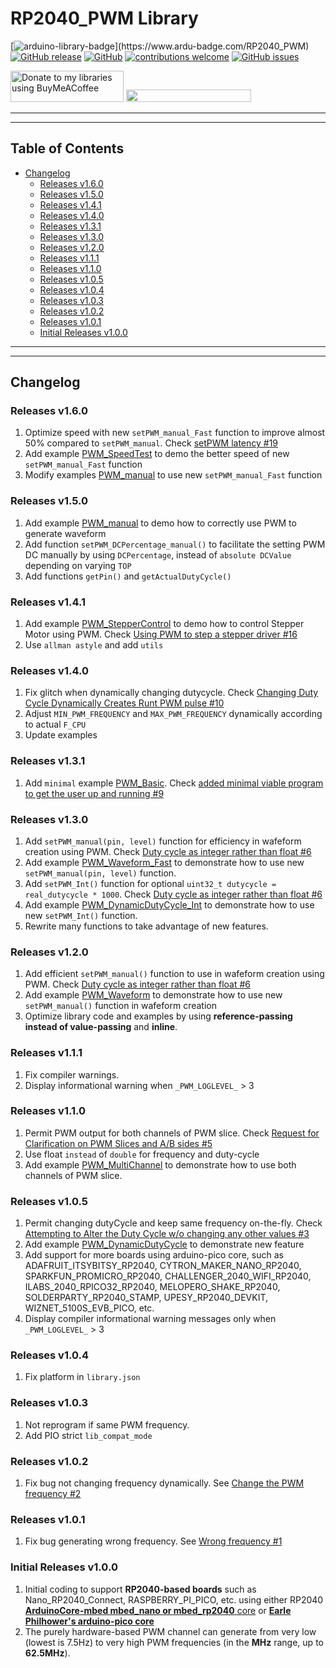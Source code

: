 # RP2040_PWM Library

[![arduino-library-badge](https://www.ardu-badge.com/badge/RP2040_PWM.svg?)](https://www.ardu-badge.com/RP2040_PWM)
[![GitHub release](https://img.shields.io/github/release/khoih-prog/RP2040_PWM.svg)](https://github.com/khoih-prog/RP2040_PWM/releases)
[![GitHub](https://img.shields.io/github/license/mashape/apistatus.svg)](https://github.com/khoih-prog/RP2040_PWM/blob/main/LICENSE)
[![contributions welcome](https://img.shields.io/badge/contributions-welcome-brightgreen.svg?style=flat)](#Contributing)
[![GitHub issues](https://img.shields.io/github/issues/khoih-prog/RP2040_PWM.svg)](http://github.com/khoih-prog/RP2040_PWM/issues)



<a href="https://www.buymeacoffee.com/khoihprog6" title="Donate to my libraries using BuyMeACoffee"><img src="https://cdn.buymeacoffee.com/buttons/v2/default-yellow.png" alt="Donate to my libraries using BuyMeACoffee" style="height: 50px !important;width: 181px !important;" ></a>
<a href="https://www.buymeacoffee.com/khoihprog6" title="Donate to my libraries using BuyMeACoffee"><img src="https://img.shields.io/badge/buy%20me%20a%20coffee-donate-orange.svg?logo=buy-me-a-coffee&logoColor=FFDD00" style="height: 20px !important;width: 200px !important;" ></a>


---
---

## Table of Contents

* [Changelog](#changelog)
  * [Releases v1.6.0](#Releases-v160)
  * [Releases v1.5.0](#Releases-v150)
  * [Releases v1.4.1](#Releases-v141)
  * [Releases v1.4.0](#Releases-v140)
  * [Releases v1.3.1](#Releases-v131)
  * [Releases v1.3.0](#Releases-v130)
  * [Releases v1.2.0](#Releases-v120)
  * [Releases v1.1.1](#Releases-v111)
  * [Releases v1.1.0](#Releases-v110)
  * [Releases v1.0.5](#Releases-v105)
  * [Releases v1.0.4](#Releases-v104)
  * [Releases v1.0.3](#Releases-v103)
  * [Releases v1.0.2](#Releases-v102)
  * [Releases v1.0.1](#Releases-v101)
  * [Initial Releases v1.0.0](#Initial-Releases-v100)

---
---

## Changelog

### Releases v1.6.0

1. Optimize speed with new `setPWM_manual_Fast` function to improve almost 50% compared to `setPWM_manual`. Check [setPWM latency #19](https://github.com/khoih-prog/RP2040_PWM/issues/19)
2. Add example [PWM_SpeedTest](https://github.com/khoih-prog/RP2040_PWM/tree/main/examples/PWM_SpeedTest) to demo the better speed of new `setPWM_manual_Fast` function
3. Modify examples [PWM_manual](https://github.com/khoih-prog/RP2040_PWM/tree/main/examples/PWM_manual) to use new `setPWM_manual_Fast` function

### Releases v1.5.0

1. Add example [PWM_manual](https://github.com/khoih-prog/RP2040_PWM/tree/main/examples/PWM_manual) to demo how to correctly use PWM to generate waveform
2. Add function `setPWM_DCPercentage_manual()` to facilitate the setting PWM DC manually by using `DCPercentage`, instead of `absolute DCValue` depending on varying `TOP`
3. Add functions `getPin()` and `getActualDutyCycle()`

### Releases v1.4.1

1. Add example [PWM_StepperControl](https://github.com/khoih-prog/RP2040_PWM/examples/PWM_StepperControl) to demo how to control Stepper Motor using PWM. Check [Using PWM to step a stepper driver #16](https://github.com/khoih-prog/RP2040_PWM/issues/16)
2. Use `allman astyle` and add `utils`

### Releases v1.4.0

1. Fix glitch when dynamically changing dutycycle. Check [Changing Duty Cycle Dynamically Creates Runt PWM pulse #10](https://github.com/khoih-prog/RP2040_PWM/issues/10)
2. Adjust `MIN_PWM_FREQUENCY` and `MAX_PWM_FREQUENCY` dynamically according to actual `F_CPU`
3. Update examples

### Releases v1.3.1

1. Add `minimal` example [PWM_Basic](https://github.com/khoih-prog/RP2040_PWM/tree/main/examples/PWM_Basic). Check [added minimal viable program to get the user up and running #9](https://github.com/khoih-prog/RP2040_PWM/pull/9)

### Releases v1.3.0

1. Add `setPWM_manual(pin, level)` function for efficiency in wafeform creation using PWM. Check [Duty cycle as integer rather than float #6](https://github.com/khoih-prog/RP2040_PWM/issues/6)
2. Add example [PWM_Waveform_Fast](https://github.com/khoih-prog/RP2040_PWM/tree/main/examples/PWM_Waveform_Fast) to demonstrate how to use new `setPWM_manual(pin, level)` function.
3. Add `setPWM_Int()` function for optional `uint32_t dutycycle = real_dutycycle * 1000`. Check [Duty cycle as integer rather than float #6](https://github.com/khoih-prog/RP2040_PWM/issues/6)
4. Add example [PWM_DynamicDutyCycle_Int](https://github.com/khoih-prog/RP2040_PWM/tree/main/examples/PWM_DynamicDutyCycle_Int) to demonstrate how to use new `setPWM_Int()` function.
5. Rewrite many functions to take advantage of new features.

### Releases v1.2.0

1. Add efficient `setPWM_manual()` function to use in wafeform creation using PWM. Check [Duty cycle as integer rather than float #6](https://github.com/khoih-prog/RP2040_PWM/issues/6)
2. Add example [PWM_Waveform](https://github.com/khoih-prog/RP2040_PWM/tree/main/examples/PWM_Waveform) to demonstrate how to use new `setPWM_manual()` function in wafeform creation
3. Optimize library code and examples by using **reference-passing instead of value-passing** and **inline**.

### Releases v1.1.1

1. Fix compiler warnings.
2. Display informational warning when `_PWM_LOGLEVEL_` > 3

### Releases v1.1.0

1. Permit PWM output for both channels of PWM slice. Check [Request for Clarification on PWM Slices and A/B sides #5](https://github.com/khoih-prog/RP2040_PWM/issues/5)
2. Use float `instead` of `double` for frequency and duty-cycle
3. Add example [PWM_MultiChannel](https://github.com/khoih-prog/RP2040_PWM/tree/main/examples/PWM_MultiChannel) to demonstrate how to use both channels of PWM slice.


### Releases v1.0.5

1. Permit changing dutyCycle and keep same frequency on-the-fly. Check [Attempting to Alter the Duty Cycle w/o changing any other values #3](https://github.com/khoih-prog/RP2040_PWM/issues/3)
2. Add example [PWM_DynamicDutyCycle](https://github.com/khoih-prog/RP2040_PWM/tree/main/examples/PWM_DynamicDutyCycle) to demonstrate new feature
3. Add support for more boards using arduino-pico core, such as ADAFRUIT_ITSYBITSY_RP2040, CYTRON_MAKER_NANO_RP2040, SPARKFUN_PROMICRO_RP2040, CHALLENGER_2040_WIFI_RP2040, ILABS_2040_RPICO32_RP2040, MELOPERO_SHAKE_RP2040, SOLDERPARTY_RP2040_STAMP, UPESY_RP2040_DEVKIT, WIZNET_5100S_EVB_PICO, etc.
4. Display compiler informational warning messages only when `_PWM_LOGLEVEL_` > 3


### Releases v1.0.4

1. Fix platform in `library.json`

### Releases v1.0.3

1. Not reprogram if same PWM frequency. 
2. Add PIO strict `lib_compat_mode`


### Releases v1.0.2

1. Fix bug not changing frequency dynamically. See [Change the PWM frequency #2](https://github.com/khoih-prog/RP2040_PWM/issues/2)

### Releases v1.0.1

1. Fix bug generating wrong frequency. See [Wrong frequency #1](https://github.com/khoih-prog/RP2040_PWM/issues/1)


### Initial Releases v1.0.0

1. Initial coding to support **RP2040-based boards** such as Nano_RP2040_Connect, RASPBERRY_PI_PICO, etc. using either RP2040 [**ArduinoCore-mbed mbed_nano or mbed_rp2040** core](https://github.com/arduino/ArduinoCore-mbed) or [**Earle Philhower's arduino-pico core**](https://github.com/earlephilhower/arduino-pico)
2. The purely hardware-based PWM channel can generate from very low (lowest is 7.5Hz) to very high PWM frequencies (in the **MHz** range, up to **62.5MHz**).

